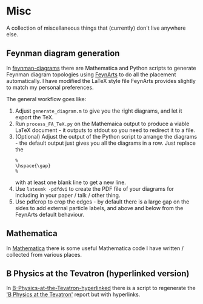 # Misc
A collection of miscellaneous things that (currently) don't live anywhere else.

## Feynman diagram generation
In [feynman-diagrams](feynman-diagrams) there are Mathematica and Python scripts to generate Feynman diagram topologies using [FeynArts](http://feynarts.de) to do all the placement automatically.
I have modified the LaTeX style file FeynArts provides slightly to match my personal preferences.

The general workflow goes like:
1) Adjust `generate_diagram.m` to give you the right diagrams, and let it export the TeX.
1) Run `process_FA_TeX.py` on the Mathemaica output to produce a viable LaTeX document - it outputs to stdout so you need to redirect it to a file.
1) (Optional) Adjust the output of the Python script to arrange the diagrams - the default output just gives you all the diagrams in a row. Just replace the 
    ```
    %
    \hspace{\gap}
    %
    ```
    with at least one blank line to get a new line.
1) Use `latexmk -pdfdvi` to create the PDF file of your diagrams for including in your paper / talk / other thing.
1) Use pdfcrop to crop the edges - by default there is a large gap on the sides to add external particle labels, and above and below from the FeynArts default behaviour.


## Mathematica
In [Mathematica](Mathematica) there is some useful Mathematica code I have written / collected from various places.

## B Physics at the Tevatron (hyperlinked version)
In [B-Physics-at-the-Tevatron-hyperlinked](B-physics-at-the-Tevatron-hyperlinked) there is a script to regenerate the ['B Physics at the Tevatron'](https://arxiv.org/abs/hep-ph/0201071) report but with hyperlinks.

